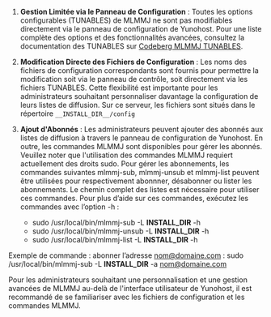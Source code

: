 1. **Gestion Limitée via le Panneau de Configuration** :
   Toutes les options configurables (TUNABLES) de MLMMJ ne sont pas modifiables directement via le panneau de configuration de Yunohost. Pour une liste complète des options et des fonctionnalités avancées, consultez la documentation des TUNABLES sur [Codeberg MLMMJ TUNABLES](https://codeberg.org/mlmmj/mlmmj/src/branch/master/documentation/tunables.text). 

2. **Modification Directe des Fichiers de Configuration** :
   Les noms des fichiers de configuration correspondants sont fournis pour permettre la modification soit via le panneau de contrôle, soit directement via les fichiers TUNABLES. Cette flexibilité est importante pour les administrateurs souhaitant personnaliser davantage la configuration de leurs listes de diffusion. Sur ce serveur, les fichiers sont situés dans le répertoire `__INSTALL_DIR__/config`

3. **Ajout d'Abonnés** :
   Les administrateurs peuvent ajouter des abonnés aux listes de diffusion à travers le panneau de configuration de Yunohost. En outre, les commandes MLMMJ sont disponibles pour gérer les abonnés. Veuillez noter que l'utilisation des commandes MLMMJ requiert actuellement des droits sudo.
   Pour gérer les abonnements, les commandes suivantes mlmmj-sub, mlmmj-unsub et mlmmj-list peuvent être utilisées pour respectivement abonnner, désabonner ou lister les abonnements.
   Le chemin complet des listes est nécessaire pour utiliser ces commandes. Pour plus d’aide sur ces commandes, exécutez les commandes avec l’option -h :
   * sudo /usr/local/bin/mlmmj-sub -L __INSTALL_DIR__ -h
   * sudo /usr/local/bin/mlmmj-unsub -L __INSTALL_DIR__ -h
   * sudo /usr/local/bin/mlmmj-list -L __INSTALL_DIR__ -h
  
  Exemple de commande : abonner l’adresse nom@domaine.com :
sudo /usr/local/bin/mlmmj-sub -L __INSTALL_DIR__ -a nom@domaine.com
  
Pour les administrateurs souhaitant une personnalisation et une gestion avancées de MLMMJ au-delà de l'interface utilisateur de Yunohost, il est recommandé de se familiariser avec les fichiers de configuration et les commandes MLMMJ.


